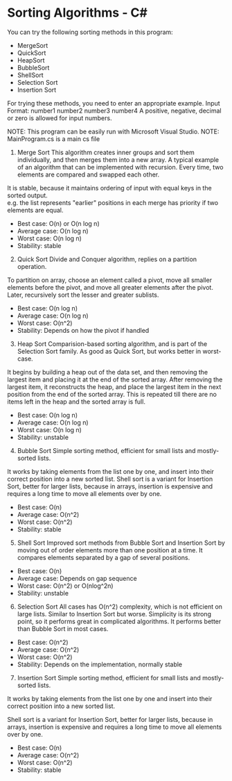 # Sorting Algorithms - C# 
You can try the following sorting methods in this program: 
- MergeSort
- QuickSort
- HeapSort
- BubbleSort
- ShellSort
- Selection Sort
- Insertion Sort

For trying these methods, you need to enter an appropriate example.
Input Format: number1 number2 number3 number4
A positive, negative, decimal or zero is allowed for input numbers.

NOTE: This program can be easily run with Microsoft Visual Studio. 
NOTE: MainProgram.cs is a main cs file

1. Merge Sort
This algorithm creates inner groups and sort them individually, and then merges them into a new array.
A typical example of an algorithm that can be implemented with recursion.
Every time, two elements are compared and swapped each other.

It is stable, because it maintains ordering of input with equal keys in the sorted output.  
e.g. the list represents "earlier" positions in each merge has priority if two elements are equal.

* Best case: O(n) or O(n log n)
* Average case: O(n log n)
* Worst case: O(n log n)
* Stability: stable


2. Quick Sort
Divide and Conquer algorithm, replies on a partition operation.

To partition on array, choose an element called a pivot, move all smaller elements before the pivot,
and move all greater elements after the pivot. Later, recursively sort the lesser and greater sublists.

* Best case: O(n log n)
* Average case: O(n log n)
* Worst case: O(n^2)
* Stability: Depends on how the pivot if handled


3. Heap Sort
Comparision-based sorting algorithm, and is part of the Selection Sort family.
As good as Quick Sort, but works better in worst-case.

It begins by building a heap out of the data set, and then removing the largest item and placing it at the end of the sorted array.
After removing the largest item, it reconstructs the heap, and place the largest item in the next position from the end of the sorted array.
This is repeated till there are no items left in the heap and the sorted array is full.

* Best case: O(n log n)
* Average case: O(n log n)
* Worst case: O(n log n)
* Stability: unstable


4. Bubble Sort
Simple sorting method, efficient for small lists and mostly-sorted lists.

It works by taking elements from the list one by one, and insert into their correct position into a new sorted list.
Shell sort is a variant for Insertion Sort, better for larger lists, because in arrays, insertion is expensive and requires a long time to move all elements over by one.

* Best case: O(n)
* Average case: O(n^2)
* Worst case: O(n^2)
* Stability: stable


5. Shell Sort
Improved sort methods from Bubble Sort and Insertion Sort by moving out of order elements more than one position at a time.
It compares elements separated by a gap of several positions.

* Best case: O(n)
* Average case: Depends on gap sequence
* Worst case: O(n^2) or O(nlog^2n)
* Stability: unstable


6. Selection Sort
All cases has O(n^2) complexity, which is not efficient on large lists.
Similar to Insertion Sort but worse.
Simplicity is its strong point, so it performs great in complicated algorithms.
It performs better than Bubble Sort in most cases.
		 
* Best case: O(n^2)
* Average case: O(n^2)
* Worst case: O(n^2)
* Stability: Depends on the implementation, normally stable


7. Insertion Sort
Simple sorting method, efficient for small lists and mostly-sorted lists.

It works by taking elements from the list one by one and insert into their correct position into a new sorted list.

Shell sort is a variant for Insertion Sort, better for larger lists, because in arrays, insertion is expensive and requires a long time to move all elements over by one.
		 
* Best case: O(n)
* Average case: O(n^2)
* Worst case: O(n^2)
* Stability: stable	 

